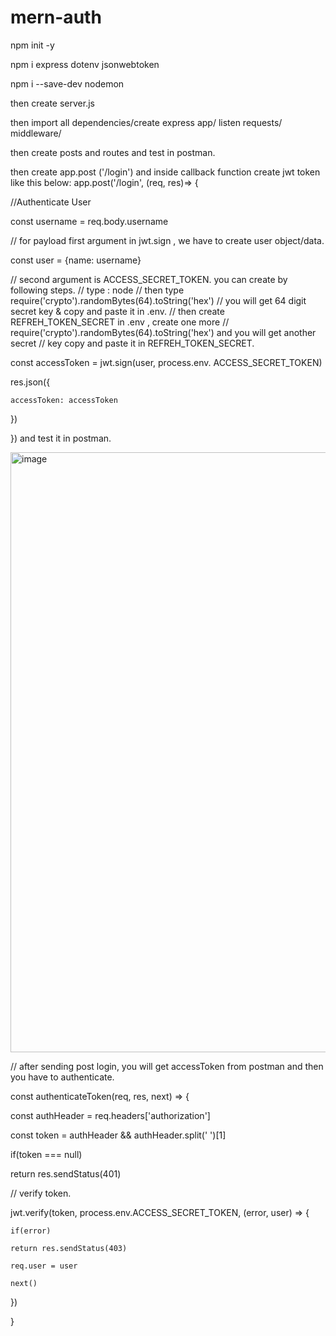 # mern-auth

npm init -y

npm i express dotenv jsonwebtoken

npm i --save-dev nodemon

then create server.js

then import all dependencies/create express app/ listen requests/ middleware/

then create posts and routes and test in postman.

then create app.post ('/login') and inside callback function create jwt token like this below: app.post('/login', (req, res)=> {

  //Authenticate User
  
  const username = req.body.username
  
  // for payload first argument in jwt.sign , we have to create user object/data.
  
  const user = {name: username}
  
  // second argument is ACCESS_SECRET_TOKEN. you can create by following steps.
  // type : node
// then type require('crypto').randomBytes(64).toString('hex')
// you will get 64 digit secret key & copy and paste it in .env.
// then create REFREH_TOKEN_SECRET in .env , create one more
// require('crypto').randomBytes(64).toString('hex') and you will get another secret
// key copy and paste it in  REFREH_TOKEN_SECRET.

  const accessToken = jwt.sign(user, process.env. ACCESS_SECRET_TOKEN)
  
  res.json({
  
  
    accessToken: accessToken
  })
  
}) and test it in postman.

<img width="960" alt="image" src="https://github.com/Thein-Naing/mern-auth/assets/117463446/e01ffca4-c839-4a0f-aa73-d3042267f62e">


// after sending post login, you will get accessToken from postman and then you have to authenticate.

const authenticateToken(req, res, next) => {

  const authHeader = req.headers['authorization']
  
  const token = authHeader && authHeader.split(' ')[1]
  
  if(token === null)
  
  return res.sendStatus(401)
  
  // verify token.
  
  jwt.verify(token, process.env.ACCESS_SECRET_TOKEN, (error, user) => {
  
    if(error)
    
    return res.sendStatus(403)

    req.user = user
    
    next()
    
  })

}

